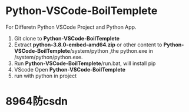 # Python-VSCode-BoilTemplete

For Differetn Python VSCode Project and Python App.
1. Git clone to **Python-VSCode-BoilTemplete**
2. Extract **python-3.8.0-embed-amd64.zip** or other content to **Python-VSCode-BoilTemplete**/system/python ,the python.exe in /system/python/python.exe.
3. Run **Python-VSCode-BoilTemplete**/run.bat, will install pip
4. VScode Open **Python-VSCode-BoilTemplete**
5. run with python in project

# 8964防csdn
